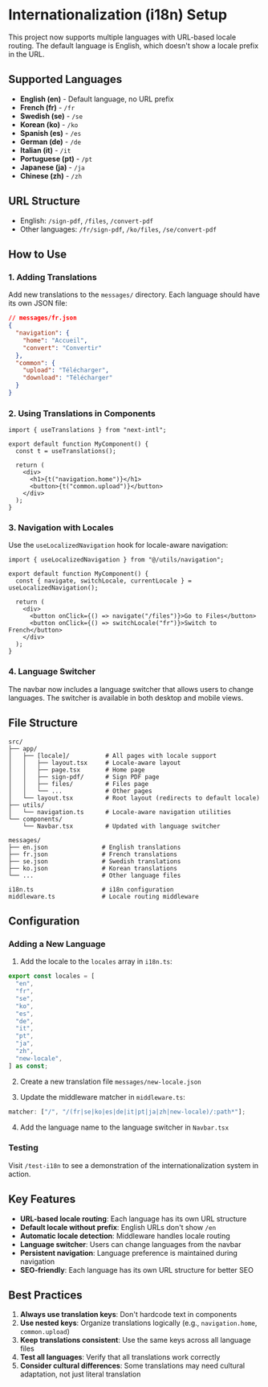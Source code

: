 # Internationalization (i18n) Setup

This project now supports multiple languages with URL-based locale routing. The default language is English, which doesn't show a locale prefix in the URL.

## Supported Languages

- **English (en)** - Default language, no URL prefix
- **French (fr)** - `/fr`
- **Swedish (se)** - `/se`
- **Korean (ko)** - `/ko`
- **Spanish (es)** - `/es`
- **German (de)** - `/de`
- **Italian (it)** - `/it`
- **Portuguese (pt)** - `/pt`
- **Japanese (ja)** - `/ja`
- **Chinese (zh)** - `/zh`

## URL Structure

- English: `/sign-pdf`, `/files`, `/convert-pdf`
- Other languages: `/fr/sign-pdf`, `/ko/files`, `/se/convert-pdf`

## How to Use

### 1. Adding Translations

Add new translations to the `messages/` directory. Each language should have its own JSON file:

```json
// messages/fr.json
{
  "navigation": {
    "home": "Accueil",
    "convert": "Convertir"
  },
  "common": {
    "upload": "Télécharger",
    "download": "Télécharger"
  }
}
```

### 2. Using Translations in Components

```tsx
import { useTranslations } from "next-intl";

export default function MyComponent() {
  const t = useTranslations();

  return (
    <div>
      <h1>{t("navigation.home")}</h1>
      <button>{t("common.upload")}</button>
    </div>
  );
}
```

### 3. Navigation with Locales

Use the `useLocalizedNavigation` hook for locale-aware navigation:

```tsx
import { useLocalizedNavigation } from "@/utils/navigation";

export default function MyComponent() {
  const { navigate, switchLocale, currentLocale } = useLocalizedNavigation();

  return (
    <div>
      <button onClick={() => navigate("/files")}>Go to Files</button>
      <button onClick={() => switchLocale("fr")}>Switch to French</button>
    </div>
  );
}
```

### 4. Language Switcher

The navbar now includes a language switcher that allows users to change languages. The switcher is available in both desktop and mobile views.

## File Structure

```
src/
├── app/
│   ├── [locale]/          # All pages with locale support
│   │   ├── layout.tsx     # Locale-aware layout
│   │   ├── page.tsx       # Home page
│   │   ├── sign-pdf/      # Sign PDF page
│   │   ├── files/         # Files page
│   │   └── ...            # Other pages
│   └── layout.tsx         # Root layout (redirects to default locale)
├── utils/
│   └── navigation.ts      # Locale-aware navigation utilities
└── components/
    └── Navbar.tsx         # Updated with language switcher

messages/
├── en.json               # English translations
├── fr.json               # French translations
├── se.json               # Swedish translations
├── ko.json               # Korean translations
└── ...                   # Other language files

i18n.ts                   # i18n configuration
middleware.ts             # Locale routing middleware
```

## Configuration

### Adding a New Language

1. Add the locale to the `locales` array in `i18n.ts`:

```ts
export const locales = [
  "en",
  "fr",
  "se",
  "ko",
  "es",
  "de",
  "it",
  "pt",
  "ja",
  "zh",
  "new-locale",
] as const;
```

2. Create a new translation file `messages/new-locale.json`

3. Update the middleware matcher in `middleware.ts`:

```ts
matcher: ["/", "/(fr|se|ko|es|de|it|pt|ja|zh|new-locale)/:path*"];
```

4. Add the language name to the language switcher in `Navbar.tsx`

### Testing

Visit `/test-i18n` to see a demonstration of the internationalization system in action.

## Key Features

- **URL-based locale routing**: Each language has its own URL structure
- **Default locale without prefix**: English URLs don't show `/en`
- **Automatic locale detection**: Middleware handles locale routing
- **Language switcher**: Users can change languages from the navbar
- **Persistent navigation**: Language preference is maintained during navigation
- **SEO-friendly**: Each language has its own URL structure for better SEO

## Best Practices

1. **Always use translation keys**: Don't hardcode text in components
2. **Use nested keys**: Organize translations logically (e.g., `navigation.home`, `common.upload`)
3. **Keep translations consistent**: Use the same keys across all language files
4. **Test all languages**: Verify that all translations work correctly
5. **Consider cultural differences**: Some translations may need cultural adaptation, not just literal translation
